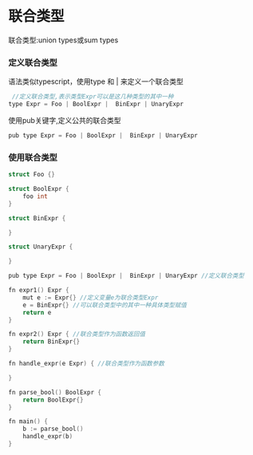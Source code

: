 # 联合类型

联合类型:union types或sum types

### 定义联合类型

语法类似typescript，使用type 和 | 来定义一个联合类型

```c
 //定义联合类型,表示类型Expr可以是这几种类型的其中一种
type Expr = Foo | BoolExpr |  BinExpr | UnaryExpr
```

使用pub关键字,定义公共的联合类型

```c
pub type Expr = Foo | BoolExpr |  BinExpr | UnaryExpr
```

### 使用联合类型

```c
struct Foo {}

struct BoolExpr {
	foo int
}

struct BinExpr {

}

struct UnaryExpr {

}

pub type Expr = Foo | BoolExpr |  BinExpr | UnaryExpr //定义联合类型

fn expr1() Expr {
	mut e := Expr{} //定义变量e为联合类型Expr
	e = BinExpr{} //可以联合类型中的其中一种具体类型赋值
	return e
}

fn expr2() Expr { //联合类型作为函数返回值
	return BinExpr{}
}

fn handle_expr(e Expr) { //联合类型作为函数参数

}

fn parse_bool() BoolExpr {
	return BoolExpr{}
}

fn main() {
	b := parse_bool()
	handle_expr(b)
}

```


